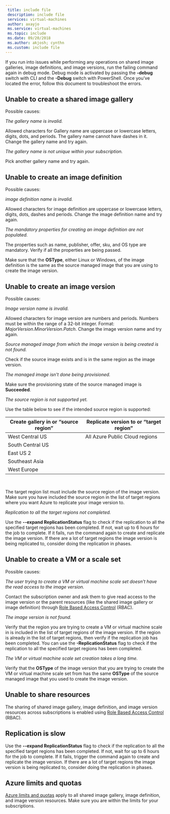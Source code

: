 ```yaml
---
 title: include file
 description: include file
 services: virtual-machines
 author: axayjo
 ms.service: virtual-machines
 ms.topic: include
 ms.date: 09/20/2018
 ms.author: akjosh; cynthn
 ms.custom: include file
---
```



If you run into issues while performing any operations on shared image galleries, image definitions, and image versions, run the failing command again in debug mode. Debug mode is activated by passing the **-debug** switch with CLI and the **-Debug** switch with PowerShell. Once you’ve located the error, follow this document to troubleshoot the errors.


## Unable to create a shared image gallery

Possible causes:

*The gallery name is invalid.*

Allowed characters for Gallery name are uppercase or lowercase letters, digits, dots, and periods. The gallery name cannot have dashes in it. Change the gallery name and try again. 

*The gallery name is not unique within your subscription.*

Pick another gallery name and try again.


## Unable to create an image definition 

Possible causes:

*image definition name is invalid.*

Allowed characters for image definition are uppercase or lowercase letters, digits, dots, dashes and periods. Change the image definition name and try again.

*The mandatory properties for creating an image definition are not populated.*

The properties such as name, publisher, offer, sku, and OS type are mandatory. Verify if all the properties are being passed.

Make sure that the **OSType**, either Linux or Windows, of the image definition is the same as the source managed image that you are using to create the image version. 


## Unable to create an image version 

Possible causes:

*Image version name is invalid.*

Allowed characters for image version are numbers and periods. Numbers must be within the range of a 32-bit integer. Format: *MajorVersion.MinorVersion.Patch*. Change the image version name and try again.

*Source managed image from which the image version is being created is not found.* 

Check if the source image exists and is in the same region as the image version.

*The managed image isn't done being provisioned.*

Make sure the provisioning state of the source managed image is **Succeeded**.

*The source region is not supported yet.*

Use the table below to see if the intended source region is supported:
<br>

| Create gallery in or “source region”   | Replicate version to or “target region” |
|----------------------------------------|-------------------------------------------|
| West Central US                        | All Azure Public Cloud regions            |
| South Central US                       |                                           |
| East US 2                              |                                           |
| Southeast Asia                         |                                           |
| West Europe                            |                                           |

<br>

The target region list must include the source region of the image version. Make sure you have included the source region in the list of target regions where you want Azure to replicate your image version to.

*Replication to all the target regions not completed.*

Use the **--expand ReplicationStatus** flag to check if the replication to all the specified target regions has been completed. If not, wait up to 6 hours for the job to complete. If it fails, run the command again to create and replicate the image version. If there are a lot of target regions the image version is being replicated to, consider doing the replication in phases.

## Unable to create a VM or a scale set 

Possible causes:

*The user trying to create a VM or virtual machine scale set doesn’t have the read access to the image version.*

Contact the subscription owner and ask them to give read access to the image version or the parent resources (like the shared image gallery or image definition) through [Role Based Access Control](https://docs.microsoft.com/azure/role-based-access-control/rbac-and-directory-admin-roles) (RBAC). 

*The image version is not found.*

Verify that the region you are trying to create a VM or virtual machine scale in is included in the list of target regions of the image version. If the region is already in the list of target regions, then verify if the replication job has been completed. You can use the **-ReplicationStatus** flag to check if the replication to all the specified target regions has been completed. 

*The VM or virtual machine scale set creation takes a long time.*

Verify that the **OSType** of the image version that you are trying to create the VM or virtual machine scale set from has the same **OSType** of the source managed image that you used to create the image version. 

## Unable to share resources

The sharing of shared image gallery, image definition, and image version resources across subscriptions is enabled using [Role Based Access Control](https://docs.microsoft.com/azure/role-based-access-control/rbac-and-directory-admin-roles) (RBAC). 

## Replication is slow

Use the **--expand ReplicationStatus** flag to check if the replication to all the specified target regions has been completed. If not, wait for up to 6 hours for the job to complete. If it fails, trigger the command again to create and replicate the image version. If there are a lot of target regions the image version is being replicated to, consider doing the replication in phases.

## Azure limits and quotas 

[Azure limits and quotas](https://docs.microsoft.com/azure/azure-subscription-service-limits) apply to all shared image gallery, image definition, and image version resources. Make sure you are within the limits for your subscriptions. 



